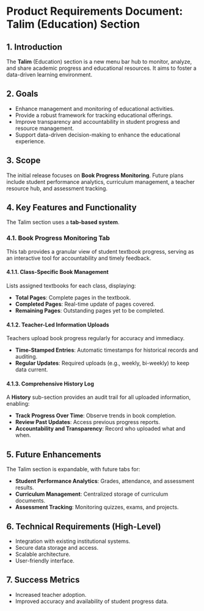 # Product Requirements Document: Talim (Education) Section

## 1. Introduction
The **Talim** (Education) section is a new menu bar hub to monitor, analyze, and share academic progress and educational resources. It aims to foster a data-driven learning environment.

## 2. Goals
- Enhance management and monitoring of educational activities.
- Provide a robust framework for tracking educational offerings.
- Improve transparency and accountability in student progress and resource management.
- Support data-driven decision-making to enhance the educational experience.

## 3. Scope
The initial release focuses on **Book Progress Monitoring**. Future plans include student performance analytics, curriculum management, a teacher resource hub, and assessment tracking.

## 4. Key Features and Functionality
The Talim section uses a **tab-based system**.

### 4.1. Book Progress Monitoring Tab
This tab provides a granular view of student textbook progress, serving as an interactive tool for accountability and timely feedback.

#### 4.1.1. Class-Specific Book Management
Lists assigned textbooks for each class, displaying:
- **Total Pages**: Complete pages in the textbook.
- **Completed Pages**: Real-time update of pages covered.
- **Remaining Pages**: Outstanding pages yet to be completed.

#### 4.1.2. Teacher-Led Information Uploads
Teachers upload book progress regularly for accuracy and immediacy.
- **Time-Stamped Entries**: Automatic timestamps for historical records and auditing.
- **Regular Updates**: Required uploads (e.g., weekly, bi-weekly) to keep data current.

#### 4.1.3. Comprehensive History Log
A **History** sub-section provides an audit trail for all uploaded information, enabling:
- **Track Progress Over Time**: Observe trends in book completion.
- **Review Past Updates**: Access previous progress reports.
- **Accountability and Transparency**: Record who uploaded what and when.

## 5. Future Enhancements
The Talim section is expandable, with future tabs for:
- **Student Performance Analytics**: Grades, attendance, and assessment results.
- **Curriculum Management**: Centralized storage of curriculum documents.
- **Assessment Tracking**: Monitoring quizzes, exams, and projects.

## 6. Technical Requirements (High-Level)
- Integration with existing institutional systems.
- Secure data storage and access.
- Scalable architecture.
- User-friendly interface.

## 7. Success Metrics
- Increased teacher adoption.
- Improved accuracy and availability of student progress data.
